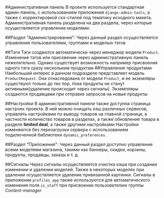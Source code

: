 #Административная панель
В проекте используется стандартная админ-панель, с использованием приложения ```django-admin-tools```, а также с корректировкой css-стилей под тематику исходного макета.
Административная панель разделена на два раздела, через которые осуществляется управление моделями:

##Раздел "Администрирование":
Через данный раздел осуществляется управление пользователями, группами и моделью тэгов

##Тэги
Тэги создаются автоматически через менеджер модели ```Product```. Изменение тэгов или присовение через административную панель нежелательно. Однако существует возможность например присвоения одного тэга сразу нескольким продуктам
##Управление продуктами
Наибольший интерес в данном подразделе представляет модель ```ProductRequest```. 
Она отнаследована от модели ```Product```, и ее экземляры существуют только до тех пор, пока продукты не станут активными(удаление происходит через сигналы). 
Экземпляры создаются продавцами при отправке запросов на новые продукты

##Настройки
В административной панели также доступна страница настроек проекта. В ней можно очищать кэш различных сервисов, управлять настройками по выводу товаров на главной странице, в частности количество товаров в разделах, а также обновление товара в разделе **limited deal**, а также другими настройками
Настройки изменяются без перезагрузки сервера с использованием подключенной библиотеки ```dynamic_preferences```.

##Раздел "Приложения":
Через данный раздел доступно управление всеми моделями магазина, такими как баннеры, скидки, корзины, продукты, продавцы, заказы и т. д.

##Сигналы
Через сигналы осуществляется очистка кэша при создании изменении и удалении моделей. Также в некоторых моделях при удалении осуществляется удаление привязанной картинки.
Сигналы в приложении ```profiles_app``` также используются для автоматического изменения поля ```is_staff``` при присвоении пользователию группы *Content-manager*